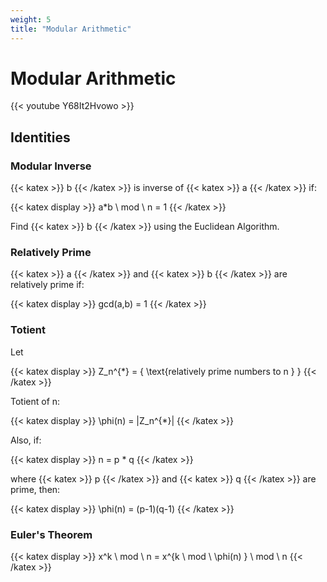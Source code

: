 ```yaml
---
weight: 5
title: "Modular Arithmetic"
---
```


# Modular Arithmetic

{{< youtube Y68It2Hvowo >}}

## Identities

### Modular Inverse

{{< katex >}} b {{< /katex >}} is inverse of {{< katex >}} a {{< /katex >}} if:

{{< katex display >}} a*b \ mod \  n = 1 {{< /katex >}}

Find {{< katex >}} b {{< /katex >}}  using the Euclidean Algorithm.

### Relatively Prime

{{< katex >}} a {{< /katex >}} and {{< katex >}} b {{< /katex >}} are relatively prime if:

{{< katex display >}} gcd(a,b) = 1 {{< /katex >}}

### Totient

Let

{{< katex display >}} Z_n^{*} = \{ \text{relatively prime numbers to n } \} {{< /katex >}}

Totient of n:

{{< katex display >}} \phi(n) = |Z_n^{*}| {{< /katex >}}

Also, if:

{{< katex display >}} n = p * q {{< /katex >}}

where {{< katex >}} p {{< /katex >}} and {{< katex >}} q {{< /katex >}} are prime, then:

{{< katex display >}} \phi(n) = (p-1)(q-1) {{< /katex >}}

### Euler's Theorem

{{< katex display >}} x^k \ mod \ n = x^{k \ mod \ \phi(n) } \ mod \ n {{< /katex >}}
